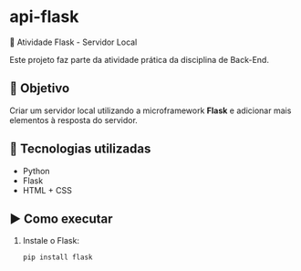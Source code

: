 # api-flask
🧠 Atividade Flask - Servidor Local

Este projeto faz parte da atividade prática da disciplina de Back-End.

## 🚀 Objetivo
Criar um servidor local utilizando a microframework **Flask** e adicionar mais elementos à resposta do servidor.

## 🧩 Tecnologias utilizadas
- Python
- Flask
- HTML + CSS

## ▶️ Como executar
1. Instale o Flask:
   ```bash
   pip install flask

